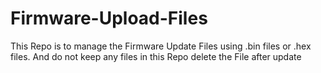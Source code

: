 # Firmware-Upload-Files
This Repo is to manage the Firmware Update Files using .bin files or .hex files. And do not keep any files in this Repo delete the File after update
